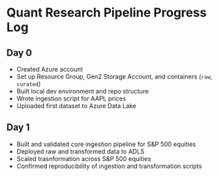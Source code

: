 # Quant Research Pipeline Progress Log

## Day 0
- Created Azure account
- Set up Resource Group, Gen2 Storage Account, and containers (`raw`, `curated`)
- Built local dev environment and repo structure
- Wrote ingestion script for AAPL prices
- Uploaded first dataset to Azure Data Lake

## Day 1
- Built and validated core ingestion pipeline for S&P 500 equities
- Deployed raw and transformed data to ADLS
- Scaled trasnformation across S&P 500 equities
- Confirmed reproducibility of ingestion and transformation scripts